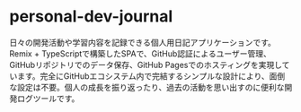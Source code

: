 # personal-dev-journal
日々の開発活動や学習内容を記録できる個人用日記アプリケーションです。Remix + TypeScriptで構築したSPAで、GitHub認証によるユーザー管理、GitHubリポジトリでのデータ保存、GitHub Pagesでのホスティングを実現しています。完全にGitHubエコシステム内で完結するシンプルな設計により、面倒な設定は不要。個人の成長を振り返ったり、過去の活動を思い出すのに便利な開発ログツールです。
